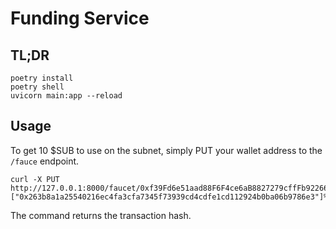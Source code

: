 # Funding Service

## TL;DR

```
poetry install
poetry shell
uvicorn main:app --reload
```

## Usage

To get 10 $SUB to use on the subnet, simply PUT your wallet address to the `/fauce` endpoint.

```
curl -X PUT http://127.0.0.1:8000/faucet/0xf39Fd6e51aad88F6F4ce6aB8827279cffFb92266
["0x263b8a1a25540216ec4fa3cfa7345f73939cd4cdfe1cd112924b0ba06b9786e3"]%
```

The command returns the transaction hash.
